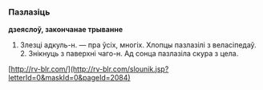 ### Пазлазіць
**дзеяслоў, закончанае трыванне**

1. Злезці адкуль-н. — пра ўсіх, многіх. Хлопцы пазлазілі з веласіпедаў. 2. Знікнуць з паверхні чаго-н. Ад сонца пазлазіла скура з цела.

<a rel="author">[http://rv-blr.com/](http://rv-blr.com/slounik.jsp?letterId=0&maskId=0&pageId=2084)</a>
